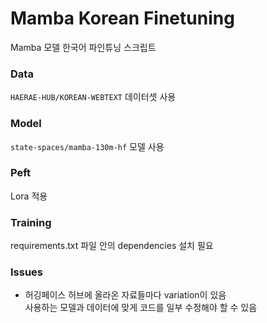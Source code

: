# Mamba Korean Finetuning

Mamba 모델 한국어 파인튜닝 스크립트

### Data
`HAERAE-HUB/KOREAN-WEBTEXT` 데이터셋 사용

### Model
`state-spaces/mamba-130m-hf` 모델 사용

### Peft
Lora 적용

### Training
requirements.txt 파일 안의 dependencies 설치 필요

### Issues
- 허깅페이스 허브에 올라온 자료들마다 variation이 있음\
사용하는 모델과 데이터에 맞게 코드를 일부 수정해야 할 수 있음
